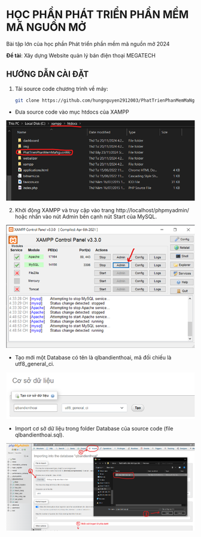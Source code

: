 # HỌC PHẦN PHÁT TRIỂN PHẦN MỀM MÃ NGUỒN MỞ

Bài tập lớn của học phần Phát triển phần mềm mã nguồn mở 2024

**Đề tài**: Xây dựng Website quản lý bán điện thoại MEGATECH

## HƯỚNG DẪN CÀI ĐẶT

1. Tải source code chương trình về máy:
   
   ```bash
   git clone https://github.com/hungnguyen2912003/PhatTrienPhanMemMaNguonMo.git
   ```
- Đưa source code vào mục htdocs của XAMPP

<div align="center"> <img src="./img/screen4.png" /> </div>

2. Khởi động XAMPP và truy cập vào trang http://localhost/phpmyadmin/ hoặc nhấn vào nút Admin bên cạnh nút Start của MySQL.

<div align="center"> <img src="./img/screen1.png" /> </div>

- Tạo mới một Database có tên là qlbandienthoai, mã đối chiếu là utf8_general_ci.

<div align="center"> <img src="./img/screen2.png" /> </div>

- Import cơ sở dữ liệu trong folder Database của source code (file qlbandienthoai.sql).
  
<div align="center"> <img src="./img/screen3.png" /> </div>

